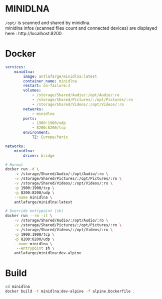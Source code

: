 MINIDLNA
========

`/opt/` is scanned and shared by minidlna.  
minidlna infos (scanned files count and connected devices) are displayed here : http://localhost:8200

# Docker

```yml
services:
    minidlna:
        image: antlafarge/minidlna:latest
        container_name: minidlna
        restart: on-failure:3
        volumes:
            - /storage/Shared/Audio/:/opt/Audio/:ro
            - /storage/Shared/Pictures/:/opt/Pictures/:ro
            - /storage/Shared/Videos/:/opt/Videos/:ro
        networks:
            - minidlna
        ports:
            - 1900:1900/udp
            - 8200:8200/tcp
        environment:
            TZ: Europe/Paris

networks:
    minidlna:
        driver: bridge
```

```bash
# Normal
docker run -d \
    -v /storage/Shared/Audio/:/opt/Audio/:ro \
    -v /storage/Shared/Pictures/:/opt/Pictures/:ro \
    -v /storage/Shared/Videos/:/opt/Videos/:ro \
    -p 1900:1900/tcp \
    -p 8200:8200/udp \
    --name minidlna \
    antlafarge/minidlna:latest

# Override entrypoint (sh)
docker run --rm -it \
    -v /storage/Shared/Audio/:/opt/Audio/:ro \
    -v /storage/Shared/Pictures/:/opt/Pictures/:ro \
    -v /storage/Shared/Videos/:/opt/Videos/:ro \
    -p 1900:1900/tcp \
    -p 8200:8200/udp \
    --name minidlna \
     --entrypoint sh \
    antlafarge/minidlna:dev-alpine
```

# Build

```bash
cd minidlna
docker build -t minidlna:dev-alpine -f alpine.Dockerfile .
```
